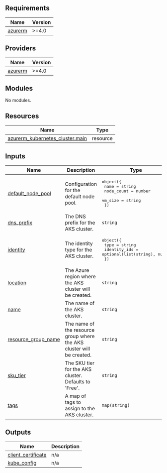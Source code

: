 <!-- BEGIN_TF_DOCS -->
## Requirements

| Name | Version |
|------|---------|
| <a name="requirement_azurerm"></a> [azurerm](#requirement\_azurerm) | >=4.0 |

## Providers

| Name | Version |
|------|---------|
| <a name="provider_azurerm"></a> [azurerm](#provider\_azurerm) | >=4.0 |

## Modules

No modules.

## Resources

| Name | Type |
|------|------|
| [azurerm_kubernetes_cluster.main](https://registry.terraform.io/providers/hashicorp/azurerm/latest/docs/resources/kubernetes_cluster) | resource |

## Inputs

| Name | Description | Type | Default | Required |
|------|-------------|------|---------|:--------:|
| <a name="input_default_node_pool"></a> [default\_node\_pool](#input\_default\_node\_pool) | Configuration for the default node pool. | <pre>object({<br/>    name       = string<br/>    node_count = number<br/>    vm_size    = string<br/>  })</pre> | n/a | yes |
| <a name="input_dns_prefix"></a> [dns\_prefix](#input\_dns\_prefix) | The DNS prefix for the AKS cluster. | `string` | n/a | yes |
| <a name="input_identity"></a> [identity](#input\_identity) | The identity type for the AKS cluster. | <pre>object({<br/>    type         = string<br/>    identity_ids = optional(list(string), null)<br/>  })</pre> | n/a | yes |
| <a name="input_location"></a> [location](#input\_location) | The Azure region where the AKS cluster will be created. | `string` | n/a | yes |
| <a name="input_name"></a> [name](#input\_name) | The name of the AKS cluster. | `string` | n/a | yes |
| <a name="input_resource_group_name"></a> [resource\_group\_name](#input\_resource\_group\_name) | The name of the resource group where the AKS cluster will be created. | `string` | n/a | yes |
| <a name="input_sku_tier"></a> [sku\_tier](#input\_sku\_tier) | The SKU tier for the AKS cluster. Defaults to 'Free'. | `string` | `"Free"` | no |
| <a name="input_tags"></a> [tags](#input\_tags) | A map of tags to assign to the AKS cluster. | `map(string)` | `null` | no |

## Outputs

| Name | Description |
|------|-------------|
| <a name="output_client_certificate"></a> [client\_certificate](#output\_client\_certificate) | n/a |
| <a name="output_kube_config"></a> [kube\_config](#output\_kube\_config) | n/a |
<!-- END_TF_DOCS -->